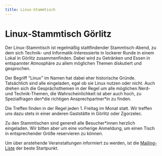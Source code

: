 ```yaml
---
title: Linux-Stammtisch
---
```


# Linux-Stammtisch Görlitz

Der Linux-Stammtisch ist regelmäßig stattfindender Stammtisch-Abend, zu dem sich Technik- und Informatik-Interessierte
in lockerer Runde in einem Lokal in Görlitz zusammenfinden. 
Dabei wird zu Getränken und Essen in entspannter Atmosphäre zu allem möglichen Themen diskutiert und gesprochen.

Der Begriff "Linux" im Namen hat dabei eher historische Gründe. Tatsächlich sind alle eingeladen, egal 
ob sie Linux nutzen oder nicht. Auch drehen sich die Gesprächsthemen in der Regel um alle möglichen Nerd- und Technik-Themen,
die Wahrscheinlichkeit ist aber auch hoch, zu Spezialfragen den\*die richtigen Ansprechpartner\*in zu finden.

Die Treffen finden in der Regel jeden 1. Freitag im Monat statt. 
Wir treffen uns dazu stets in einer anderen Gaststätte in Görlitz oder Zgorzelec.

Zu den Stammtischen sind generell alle Besucher\*innen herzlich eingeladen. 
Wir bitten aber um eine vorherige Anmeldung, um einen Tisch in entsprechender Größe reservieren zu können.

Um über anstehende Veranstaltungen informiert zu werden, 
ist die [Mailing-Liste](https://groups.google.com/forum/#!forum/linux-stammtisch-goerlitz) der beste Startpunkt.
